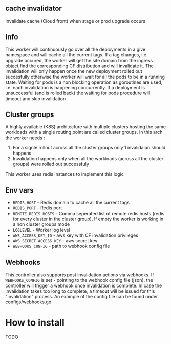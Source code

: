## cache invalidator

Invalidate cache (Cloud front) when stage or prod upgrade occurs

## Info

This worker will continuously go over all the deployments in a give namespace and will cache all the current tags.
If a tag changes, i.e. upgrade occured, the worker will get the site domain from the ingress object,find the corresponding CF distribution and will invalidate it.
The invalidation will only happen once the new deployment rolled out succesfully otherwise the worker will wait for all the pods to be in a running state. 
Waiting for pods is a non blocking operation as goroutines are used, i.e. each invalidation is happening concurrently.
If a deployment is unsuccessful (and is rolled back) the waiting for pods procedure will timeout and skip invalidation

## Cluster groups

A highly available (K8S) architecture with multiple clusters hosting the same workloads with a single routing point are called cluster groups. In this arch the worker needs :
1. For a signle rollout across all the cluster groups only 1 invalidaion should happens
2. Invalidation happens only when all the workloads (across all the cluster groups) were rolled out successfuly 

This worker uses redis instances to implement this logic

## Env vars
* `REDIS_HOST` - Redis domain to cache all the current tags
* `REDIS_PORT` - Redis port
* `REMOTE_REDIS_HOSTS` - Comma seperated list of remote redis hosts (redis for every cluster in the cluster group), If empty the worker is working in a non cluster groups mode
* `LOGLEVEL` - Worker log level
* `AWS_ACCESS_KEY_ID` - aws key with CF invalidation privileges
* `AWS_SECRET_ACCESS_KEY` - aws secret key
* `WEBHOOKS_CONFIG` - path to webhook config file

## Webhooks
This controller also supports post invalidation actions via webhooks.
If `WEBHOOKS_CONFIG` is set - pointing to the webhook config file (json), the controller will trigger a webhook once invalidation is complete. 
In case the invalidation takes too long to complete, a timeout will be issued for this "invalidation" process. An example of the config file can be found under configs/webhooks.go

# How to install 
TODO